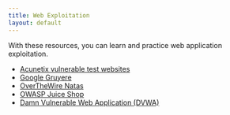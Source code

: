 ```yaml
---
title: Web Exploitation
layout: default
---
```


With these resources, you can learn and practice web
application exploitation.

* [Acunetix vulnerable test websites](http://www.vulnweb.com/)
* [Google Gruyere](https://google-gruyere.appspot.com/)
* [OverTheWire Natas](https://overthewire.org/wargames/natas/)
* [OWASP Juice Shop](https://owasp.org/www-project-juice-shop/)
* [Damn Vulnerable Web Application (DVWA)](https://github.com/digininja/DVWA)
